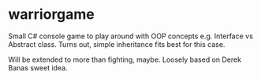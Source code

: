 # warriorgame
Small C# console game to play around with OOP concepts e.g. Interface vs Abstract class. Turns out, simple inheritance fits best for this case.

Will be extended to more than fighting, maybe. Loosely based on Derek Banas sweet idea.
